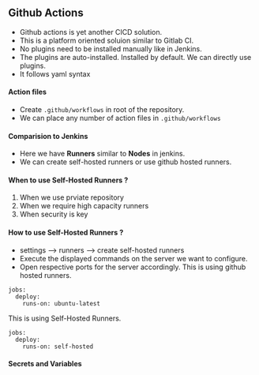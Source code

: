 ## Github Actions
- Github actions is yet another CICD solution.
- This is a platform oriented soluion similar to Gitlab CI.
- No plugins need to be installed manually like in Jenkins.
- The plugins are auto-installed. Installed by default. We can directly use plugins.
- It follows yaml syntax

#### Action files
- Create `.github/workflows` in root of the repository.
- We can place any number of action files in `.github/workflows`

#### Comparision to Jenkins
- Here we have **Runners** similar to **Nodes** in jenkins.
- We can create self-hosted runners or use github hosted runners.

#### When to use Self-Hosted Runners ?
1. When we use prviate repository
2. When we require high capacity runners
3. When security is key

#### How to use Self-Hosted Runners ?
- settings --> runners --> create self-hosted runners
- Execute the displayed commands on the server we want to configure.
- Open respective ports for the server accordingly.
This is using github hosted runners.
```
jobs:
  deploy:
    runs-on: ubuntu-latest
```
This is using Self-Hosted Runners.
```
jobs:
  deploy:
    runs-on: self-hosted
```

#### Secrets and Variables
